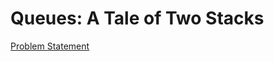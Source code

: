 # Queues: A Tale of Two Stacks

[Problem Statement](https://www.hackerrank.com/challenges/ctci-queue-using-two-stacks)